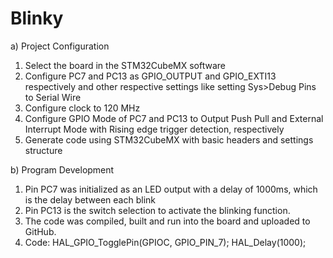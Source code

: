 # Blinky

a)	Project Configuration
  1.	Select the board in the STM32CubeMX software
  2.	Configure PC7 and PC13 as GPIO_OUTPUT and GPIO_EXTI13 respectively and other respective settings like setting Sys>Debug Pins to Serial Wire
  3.	Configure clock to 120 MHz
  4.	Configure GPIO Mode of PC7 and PC13 to Output Push Pull and External Interrupt Mode with Rising edge trigger detection, respectively
  5.	Generate code using STM32CubeMX with basic headers and settings structure


b)	Program Development
  1.	Pin PC7 was initialized as an LED output with a delay of 1000ms, which is the delay between each blink
  2.	Pin PC13 is the switch selection to activate the blinking function.
  3.	The code was compiled, built and run into the board and uploaded to GitHub.
  4.	Code:  HAL_GPIO_TogglePin(GPIOC, GPIO_PIN_7);
           HAL_Delay(1000);
